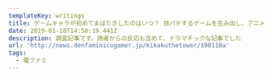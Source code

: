```yaml
---
templateKey: writings
title: ゲームキャラが初めてまばたきしたのはいつ？ 目パチするゲームを生み出し、アニメをゲームに持ち込んだのは『FF』を作った坂口博信だった！
date: 2019-01-18T14:50:19.441Z
description: 調査記事です。読者からの反応も含めて、ドラマチックな記事でした
url: 'http://news.denfaminicogamer.jp/kikakuthetower/190118a'
tags:
  - 電ファミ
---
```


